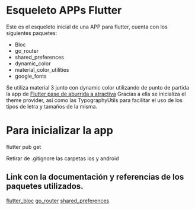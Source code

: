 # Esqueleto APPs Flutter

Este es el esqueleto inicial de una APP para flutter, cuenta con los siguientes paquetes:
* Bloc
* go_router
* shared_preferences
* dynamic_color
* material_color_utilities
* google_fonts

Se utiliza material 3 junto con dynamic color utilizando de punto de partida la app de  [Flutter pase de aburrida a atractiva](https://github.com/flutter/codelabs/tree/main/boring_to_beautiful)
Gracias a ella se inicializa el theme provider, así como las TypographyUtils para facilitar el uso de los tipos de letra y tamaños de la misma.
 

# Para inicializar la app
flutter pub get

Retirar de .gitignore las carpetas ios y android

## Link con la documentación y referencias de los paquetes utilizados.
[flutter_bloc](https://bloclibrary.dev/#/gettingstarted)
[go_router](https://pub.dev/documentation/go_router/latest/)
[shared_preferences](https://pub.dev/documentation/shared_preferences/latest/)